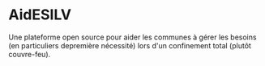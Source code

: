 # AidESILV
Une plateforme open source pour aider les communes à gérer les besoins (en particuliers depremière nécessité) lors d'un confinement total (plutôt couvre-feu).
